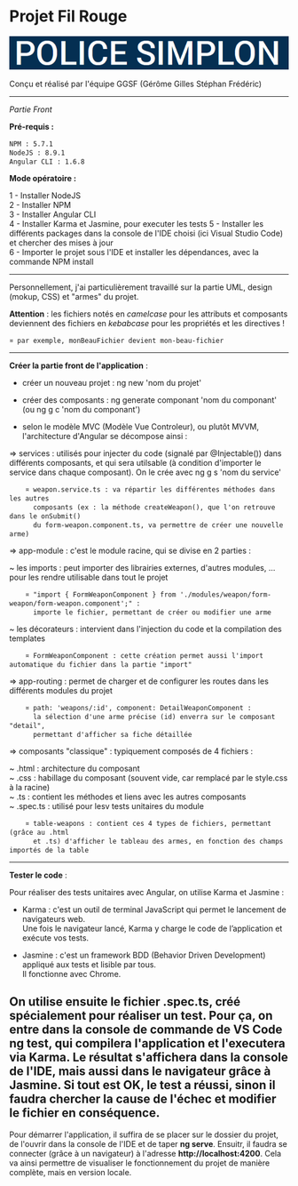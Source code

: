 # **Projet Fil Rouge** #


<p>
  <img src=".\src\assets\images\titre-fil-rouge.png"/>
</p>
Conçu et réalisé par l'équipe GGSF (Gérôme Gilles Stéphan Frédéric)

----------

*Partie Front*

**Pré-requis :**

    NPM : 5.7.1
    NodeJS : 8.9.1
    Angular CLI : 1.6.8

**Mode opératoire :**

1 - Installer NodeJS  
2 - Installer NPM  
3 - Installer Angular CLI  
4 - Installer Karma et Jasmine, pour executer les tests
5 - Installer les différents packages dans la console de l'IDE choisi (ici Visual Studio Code) et chercher des mises à jour  
6 - Importer le projet sous l'IDE et installer les dépendances, avec la commande NPM install

----------

Personnellement, j'ai particulièrement travaillé sur la partie UML, design (mokup, CSS) et "armes" du projet.


**Attention** : les fichiers notés en *camelcase* pour les attributs et composants deviennent des fichiers en *kebabcase* pour les propriétés et les directives !  

	¤ par exemple, monBeauFichier devient mon-beau-fichier

----------

**Créer la partie front de l'application** :

   - créer un nouveau projet : ng new 'nom du projet'
    
   - créer des composants : ng generate componant 'nom du componant'
     (ou ng g c 'nom du componant')
    
   - selon le modèle MVC (Modèle Vue Controleur), ou plutôt MVVM, l'architecture 
      d'Angular se décompose ainsi :
    
   => services : utilisés pour injecter du code (signalé par @Injectable()) 
       dans différents composants, et qui sera utilsable (à condition d'importer
       le service dans chaque composant). On le crée avec ng g s 'nom du service'

		¤ weapon.service.ts : va répartir les différentes méthodes dans les autres
          composants (ex : la méthode createWeapon(), que l'on retrouve dans le onSubmit()
          du form-weapon.component.ts, va permettre de créer une nouvelle arme)
    
   => app-module : c'est le module racine, qui se divise en 2 parties :
    
   ~ les imports : peut importer des librairies externes, d'autres modules, ...
     	  pour les rendre utilisable dans tout le projet
    
		¤ "import { FormWeaponComponent } from './modules/weapon/form-weapon/form-weapon.component';" :
	      importe le fichier, permettant de créer ou modifier une arme

   ~ les décorateurs : intervient dans l'injection du code et la compilation
		  des templates

		¤ FormWeaponComponent : cette création permet aussi l'import automatique du fichier dans la partie "import"
    
   => app-routing : permet de charger et de configurer les routes dans les différents
       modules du projet
    
		¤ path: 'weapons/:id', component: DetailWeaponComponent :
		  la sélection d'une arme précise (id) enverra sur le composant "detail", 
		  permettant d'afficher sa fiche détaillée

   => composants "classique" : typiquement composés de 4 fichiers :  
    
   ~ .html : architecture du composant  
   ~ .css : habillage du composant (souvent vide, car remplacé par le style.css à la racine)  
   ~ .ts : contient les méthodes et liens avec les autres composants  
   ~ .spec.ts : utilisé pour lesv tests unitaires du module

		¤ table-weapons : contient ces 4 types de fichiers, permettant (grâce au .html
		  et .ts) d'afficher le tableau des armes, en fonction des champs importés de la table

----------
**Tester le code** :  

Pour réaliser des tests unitaires avec Angular, on utilise Karma et Jasmine :  

  - Karma : c'est un outil de terminal JavaScript qui permet le lancement de navigateurs web.  
    Une fois le navigateur lancé, Karma y charge le code de l’application et exécute vos tests.

  - Jasmine : c'est un framework BDD (Behavior Driven Development) appliqué aux tests et lisible par tous.  
    Il fonctionne avec Chrome.  
    
On utilise ensuite le fichier .spec.ts, créé spécialement pour réaliser un test. Pour ça, on entre dans la console de commande 
de VS Code ng test, qui compilera l'application et l'executera via Karma. Le résultat s'affichera dans la console de l'IDE, mais aussi dans le navigateur grâce à Jasmine. Si tout est OK, le test a réussi, sinon il faudra chercher la cause de l'échec et modifier le fichier en conséquence.  
----------
    
Pour démarrer l'application, il suffira de se placer sur le dossier du projet, de l'ouvrir  dans la console de l'IDE et de taper **ng serve**. Ensuitr, il faudra se connecter (grâce à un navigateur) à l'adresse **http://localhost:4200**. Cela va ainsi permettre de visualiser le fonctionnement du projet de manière complète, mais en version locale.
